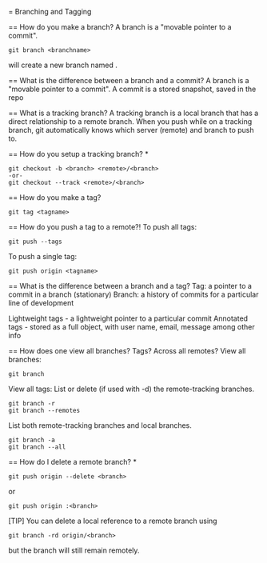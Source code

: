 = Branching and Tagging

== How do you make a branch?
A branch is a "movable pointer to a commit".

```
git branch <branchname>
```
will create a new branch named <branchname>.

== What is the difference between a branch and a commit?
A branch is a "movable pointer to a commit". A commit is a stored snapshot, saved in the repo 

== What is a tracking branch?
A tracking branch is a local branch that has a direct relationship to a remote branch. When you push while on a tracking branch, git automatically knows which server (remote) and branch to push to.

== How do you setup a tracking branch? *
```
git checkout -b <branch> <remote>/<branch>
-or-
git checkout --track <remote>/<branch>
```

== How do you make a tag?
```
git tag <tagname>
```

== How do you push a tag to a remote?!
To push all tags:
```
git push --tags
```

To push a single tag:
```
git push origin <tagname>
```

== What is the difference between a branch and a tag?
Tag: a pointer to a commit in a branch (stationary)
Branch: a history of commits for a particular line of development

Lightweight tags - a lightweight pointer to a particular commit
Annotated tags - stored as a full object, with user name, email, message among other info

== How does one view all branches? Tags? Across all remotes?
View all branches:
```
git branch
```

View all tags:
List or delete (if used with -d) the remote-tracking branches.
```
git branch -r
git branch --remotes
```

List both remote-tracking branches and local branches.
```
git branch -a
git branch --all
```

== How do I delete a remote branch? *
```
git push origin --delete <branch>
```
or
```
git push origin :<branch>
```
[TIP]
You can delete a local reference to a remote branch using 
```
git branch -rd origin/<branch>
```
but the branch will still remain remotely.

